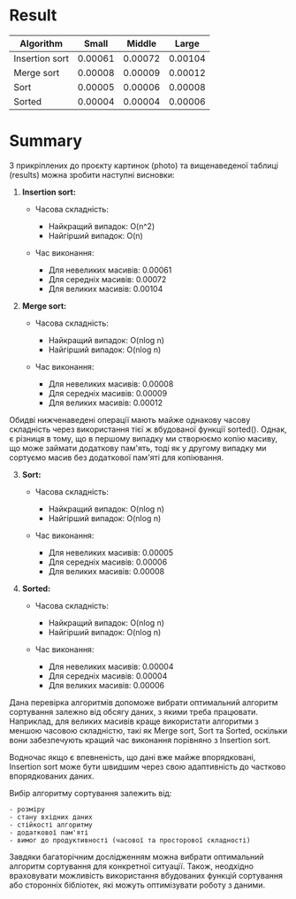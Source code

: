 # Result

|Algorithm            | Small                | Middle               | Large                |
|-------------------- | :------------------: | :------------------: | :------------------: |
|Insertion sort       |              0.00061 |              0.00072 |              0.00104 |
|Merge sort           |              0.00008 |              0.00009 |              0.00012 |
|Sort                 |              0.00005 |              0.00006 |              0.00008 |
|Sorted               |              0.00004 |              0.00004 |              0.00006 |

# Summary

З прикріплених до проєкту картинок (photo) та вищенаведеної таблиці (results) можна зробити наступні висновки:



1. **Insertion sort:**

   - Часова складність:
     - Найкращий випадок: O(n^2)
     - Найгірший випадок: O(n)

   - Час виконання:
     - Для невеликих масивів: 0.00061
     - Для середніх масивів: 0.00072
     - Для великих масивів: 0.00104

2. **Merge sort:**

   - Часова складність:
     - Найкращий випадок: O(nlog n)
     - Найгірший випадок: O(nlog n)
    
   - Час виконання:
     - Для невеликих масивів: 0.00008
     - Для середніх масивів: 0.00009
     - Для великих масивів: 0.00012

Обидві нижченаведені операції мають майже однакову часову складність через використання тієї ж вбудованої функції sorted(). Однак, є різниця в тому, що в першому випадку ми створюємо копію масиву, що може займати додаткову пам'ять, тоді як у другому випадку ми сортуємо масив без додаткової пам'яті для копіювання.

3. **Sort:**

   - Часова складність:
     - Найкращий випадок: O(nlog n)
     - Найгірший випадок: O(nlog n)

   - Час виконання:
     - Для невеликих масивів: 0.00005
     - Для середніх масивів: 0.00006
     - Для великих масивів: 0.00008

4. **Sorted:**

   - Часова складність:
     - Найкращий випадок: O(nlog n)
     - Найгірший випадок: O(nlog n)

   - Час виконання:
     - Для невеликих масивів: 0.00004
     - Для середніх масивів: 0.00004
     - Для великих масивів: 0.00006

Дана перевірка алгоритмів допоможе вибрати оптимальний алгоритм сортування залежно від обсягу даних, з якими треба працювати. Наприклад, для великих масивів краще використати алгоритми з меншою часовою складністю, такі як Merge sort, Sort та Sorted, оскільки вони забезпечують кращий час виконання порівняно з Insertion sort.

Водночас якщо є впевненість, що дані вже майже впорядковані, Insertion sort може бути швидшим через свою адаптивність до частково впорядкованих даних.

Вибір алгоритму сортування залежить від:

    - розміру
    - стану вхідних даних
    - стійкості алгоритму
    - додаткової пам'яті
    - вимог до продуктивності (часової та просторової складності)

Завдяки багаторічним дослідженням можна вибрати оптимальний алгоритм сортування для конкретної ситуації. Також, неодхідно враховувати можливість використання вбудованих функцій сортування або сторонніх бібліотек, які можуть оптимізувати роботу з даними.